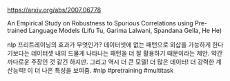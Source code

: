 https://arxiv.org/abs/2007.06778

An Empirical Study on Robustness to Spurious Correlations using
  Pre-trained Language Models (Lifu Tu, Garima Lalwani, Spandana Gella, He He)

nlp 프리트레이닝의 효과가 무엇인가? 데이터셋에 없는 패턴으로 외삽을 가능하게 한다기보다는 데이터셋 내의 드물게 나타나는 패턴을 더 잘 활용하기 때문이라는 제안. 약간 까다로운 주장인 것 같긴 하지만. 그리고 역시 더 큰 모델! 더 많은 데이터! 더 강력한 계산능력! 이 더 나은 특성을 보여줌. #nlp #pretraining #multitask